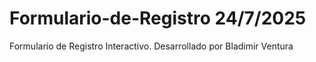 # Formulario-de-Registro 24/7/2025
Formulario de Registro Interactivo. Desarrollado por Bladimir Ventura
